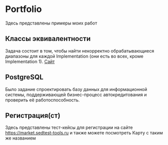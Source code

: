 # Portfolio
Здесь представлены примеры моих работ
## Классы эквивалентности
Задача состоит в том, чтобы найти некорректно обрабатывающиеся диапазоны для каждой Implementation (они есть во всех, кроме Implementation 1). [Сайт](https://qa-ep-bva-practice-assignment.vercel.app/)
## PostgreSQL
Было задание спроектировать базу данных для информационной системы, поддерживающей бизнес-процесс автокредитования и проверить её работоспособность.
## Регистрация(ст)
Здесь представлены тест-кейсы для регистрации на сайте https://market.sedtest-tools.ru и также можете посмотреть Карту с таким же названием
